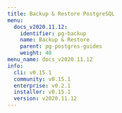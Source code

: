 ```yaml
---
title: Backup & Restore PostgreSQL
menu:
  docs_v2020.11.12:
    identifier: pg-backup
    name: Backup & Restore
    parent: pg-postgres-guides
    weight: 40
menu_name: docs_v2020.11.12
info:
  cli: v0.15.1
  community: v0.15.1
  enterprise: v0.2.1
  installer: v0.15.1
  version: v2020.11.12
---
```



